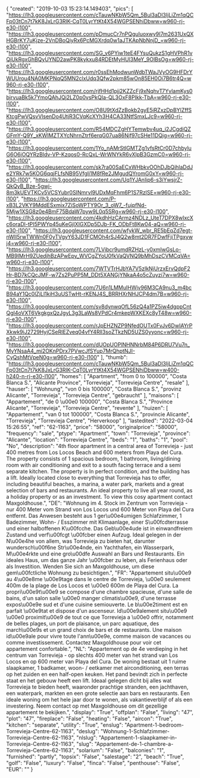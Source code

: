 {
"created": "2019-10-03 15:23:14.149403",
"pics": [
"https://lh3.googleusercontent.com/cTauwNKbW5Qm_5Bul3aDl3IjLiZm1qQCFp03tCn7t7kK8JxLrG3RlK-CqT0LyrYtKt4X54WGPSENhiDbww=w960-rj-e30-l100",
"https://lh3.googleusercontent.com/pDmucCr7nPQguIuoxwy9I7m2631UxQXHGBrKY7uKjze-2VnDBoQiyRx6PcMGXrdq0w1aJTKApNbNnjD_=w960-rj-e30-l100",
"https://lh3.googleusercontent.com/SG_v6PYiw1teE4FYsuQukzS1gHVPhR1vQjUkRgxGhBQyUYND2awPK8kykxu84RDEtMyHUl3MeY_9OlBsOg=w960-rj-e30-l100",
"https://lh3.googleusercontent.com/r0ssEhModwunWdbTWaJVyOG9HFDrYWUUrou4NA0MKPNqQ5MN2clxUdq3Qfw2pkm85wOn85EH0Oi7B6tr4Q=w960-rj-e30-l100",
"https://lh3.googleusercontent.com/rjfHHd1pjj2KZZcFj9xNqhvT7YvlamKys0bjrvuaBk5k7YmoQAhJQj2LZ0p0vsPkQIa-QL3OxF8PIkk-TbA=w960-rj-e30-l100",
"https://lh3.googleusercontent.com/O8U9tXdZzBokb2gyE5iRZxzDpBYlZffSKtcgPwVQsvVlsenDo4UtjR3CVqKcXYh3H4CA33NtfSmxLJc9=w960-rj-e30-l100",
"https://lh3.googleusercontent.com/R54MDCZgHYTemwbv4uq_i2JCgdiQZGFmY-Q9Y_xKWIMZTXYcNhrnZtrf6erqG07ua86Njf97cSHe11DQjg=w960-rj-e30-l100",
"https://lh3.googleusercontent.com/1Yo_nAMrStIGMTZg1vfsRtCr0D7chbyluG6O6iOQYRzBldv-VP-Kzqos0-RcQxL-WrWNYkR6vXlpB3GzmC0=w960-rj-e30-l100",
"https://lh3.googleusercontent.com/sk7ra00SaECxWHbkvOOhDJbQjhlaDdJe2YRk7w5KOG6qqjFLfsNB95Vfgli1M8fRe2JMgudQYromG0xY=w960-rj-e30-l100",
"https://lh3.googleusercontent.com/Uq1YJAnIip6-s3iYwsjrZ-QkQyB_Bze-5gwj-8m3kUEVTKCv5VCSYubr0SINmrvl9UDxMqFhm6P1S7RzlSE=w960-rj-e30-l100",
"https://lh3.googleusercontent.com/P-xB3L2VKY9MddESxmjx7ZiSoWPTY9Or_3_oW7_-fujpfNd-5Mjw1XSG8z0e4BmF75BdaW7pyw9L0q5SRg=w960-rj-e30-l100",
"https://lh3.googleusercontent.com/4kdhHzCArmz4NDLz_UteT7DPX8wIxcXc6oraDl-tPI5PWYp45uKeGjIXIGXDp5DJb-FK_ODbFt8Kw04-aQ=w960-rj-e30-l100",
"https://lh3.googleusercontent.com/wfykW_wbr_RE5bEqZd7egt-nWIl5rwTWWn0F0yTVgyY63JD1FCMOh4rSJ4Q2w8mt2DR7FDwfFjiTPgxywj4=w960-rj-e30-l100",
"https://lh3.googleusercontent.com/7LVibcr9umdRZHzL-y0xmIwGsLo-MB9IMrH9ZUedjhBzAPwEpy_WVCgZYoU0fkVaQVNQ9bMhDszCVMCqVA=w960-rj-e30-l100",
"https://lh3.googleusercontent.com/7WTVTrHJbYA7V5zlkNjUrzxErvQdpF2Hr-BD7kCQcJMF-w7Zs2PuPP5M_DDt5XANGjYNkaA4o5cZuyzi7w=w960-rj-e30-l100",
"https://lh3.googleusercontent.com/7U6n1LMMuIHWjv96M3CA9nu3_m4bcB94aY1Qc0lZjLl1kiH3uUSTwHt-rKENJ4S_BRRHXrNHJCP4dm7B=w960-rj-e30-l100",
"https://lh3.googleusercontent.com/sv8dynwqOfL56zQ4a1PZ5iw4dgppCntQgI4oVXT6VkgkgxQzJgyL3g3LaWs8VPdCr4mkepWXKEXc8yT48w=w960-rj-e30-l100",
"https://lh3.googleusercontent.com/rJpEHZNZP9NfedOUTx0FvJv6DwIAYrPXkwk9iJ2729HyjCSeRIEZveq04vfY4Rll3soZTkzND5UZS0yyonc=w960-rj-e30-l100",
"https://lh3.googleusercontent.com/dUOpUOPlNHNNrbM84P6DRU7Vu7n_MyYNsaA4_mi2OKnPDrx7PVwcJfSYup7MrQhptNJI-CyQshMtVpeN0g=w960-rj-e30-l100"
],
"thumb": "https://lh3.googleusercontent.com/cTauwNKbW5Qm_5Bul3aDl3IjLiZm1qQCFp03tCn7t7kK8JxLrG3RlK-CqT0LyrYtKt4X54WGPSENhiDbww=w400-h240-n-rj-e30-l100",
"homes": [
"Apartment",
"from 0 to 100000",
"Costa Blanca S.",
"Alicante Province",
"Torrevieja",
"Torrevieja Centre",
"resale"
],
"hauser": [
"Wohnung",
"von 0 bis 100000",
"Costa Blanca S.",
"provinz Alicante",
"Torrevieja",
"Torrevieja Centre",
"gebraucht"
],
"maisons": [
"Appartement",
"de 0 \u00e0 100000",
"Costa Blanca S.",
"Province Alicante",
"Torrevieja",
"Torrevieja Centre",
"revente"
],
"huizen": [
"Appartement",
"van 0 tot 100000",
"Costa Blanca S.",
"provincie Alicante",
"Torrevieja",
"Torrevieja Centre",
"Herverkoop"
],
"lastedited": "2022-03-04 15:26:55",
"ref": "62-1163",
"price": "58000",
"originalprice": "58000",
"frequency": "sale",
"ptype": "Apartment",
"town": "Torrevieja",
"province": "Alicante",
"location": "Torrevieja Centre",
"beds": "1",
"baths": "1",
"pool": "No",
"description": "4th floor apartment in a central area of Torrevieja - just 400 metres from Los Locos Beach and 600 meters from Playa del Cura. The property consists of 1  spacious bedroom, 1 bathroom, living/dining room with air conditioning and  exit to a south facing terrace and a semi separate kitchen. The property is In  perfect condition, and the building has a lift. Ideally located close to  everything that Torrevieja has to offer, including beautiful beaches, a marina,  a water park, markets and a great selection of bars and restaurants. An ideal  property to live all year round, as a holiday property or as an investment. To  view this cosy apartment contact Maxgoldhouse.",
"DE": "Wohnung im 4. Stock im Zentrum von Torrevieja - nur 400 Meter vom Strand von Los Locos und 600 Meter von Playa del Cura entfernt. Das Anwesen besteht aus 1 ger\u00e4umigen Schlafzimmer, 1 Badezimmer, Wohn- / Esszimmer mit Klimaanlage, einer S\u00fcdterrasse und einer halboffenen K\u00fcche. Das Geb\u00e4ude ist in einwandfreiem Zustand und verf\u00fcgt \u00fcber einen Aufzug. Ideal gelegen in der N\u00e4he von allem, was Torrevieja zu bieten hat, darunter wundersch\u00f6ne Str\u00e4nde, ein Yachthafen, ein Wasserpark, M\u00e4rkte und eine gro\u00dfe Auswahl an Bars und Restaurants. Ein ideales Haus, um das ganze Jahr \u00fcber zu leben, als Ferienhaus oder als Investition. Wenden Sie sich an Maxgoldhouse, um diese gem\u00fctliche Wohnung zu besichtigen.",
"FR": "Appartement situ\u00e9 au 4\u00e8me \u00e9tage dans le centre de Torrevieja, \u00e0 seulement 400m de la plage de Los Locos et \u00e0 600m de Playa del Cura. La propri\u00e9t\u00e9 se compose d'une chambre spacieuse, d'une salle de bains, d'un salon salle \u00e0 manger climatis\u00e9, d'une terrasse expos\u00e9e sud et d'une cuisine semiouverte. Le b\u00e2timent est en parfait \u00e9tat et dispose d'un ascenseur. Id\u00e9alement situ\u00e9 \u00e0 proximit\u00e9 de tout ce que Torrevieja a \u00e0 offrir, notamment de belles plages, un port de plaisance, un parc aquatique, des march\u00e9s et un grand choix de bars et de restaurants. Une maison id\u00e9ale pour vivre toute l'ann\u00e9e, comme maison de vacances ou comme investissement. Contactez Maxgoldhouse pour voir cet appartement confortable.",
"NL": "Appartement op de 4e verdieping in het centrum van Torrevieja - op slechts 400 meter van het strand van Los Locos en op 600 meter van Playa del Cura. De woning bestaat uit 1 ruime slaapkamer, 1 badkamer, woon- / eetkamer met airconditioning, een terras op het zuiden en een half-open keuken. Het pand bevindt zich in perfecte staat en het gebouw heeft een lift. Ideaal gelegen dicht bij alles wat Torrevieja te bieden heeft, waaronder prachtige stranden, een jachthaven, een waterpark, markten en een grote selectie aan bars en restaurants. Een ideale woning om het hele jaar door te wonen, als vakantieverblijf of als een investering. Neem contact op met Maxgoldhouse om dit gezellige appartement te bekijken.",
"display": "True",
"offplan": "False",
"living": "47",
"plot": "47",
"fireplace": "False",
"heating": "False",
"aircon": "True",
"kitchen": "separate",
"utility": "True",
"enslug": "Apartment-1-bedroom-Torrevieja-Centre-62-1163",
"deslug": "Wohnung-1-Schlafzimmer-Torrevieja-Centre-62-1163",
"nlslug": "Appartement-1-slaapkamer-in-Torrevieja-Centre-62-1163",
"slug": "Appartement-de-1-chambre-a-Torrevieja-Centre-62-1163",
"solarium": "False",
"balconies": "1",
"furnished": "partly",
"topsix": "False",
"salestage": "2",
"beach": "True",
"golf": "False",
"luxury": "False",
"finca": "False",
"penthouse": "False",
"EUR": ""
}